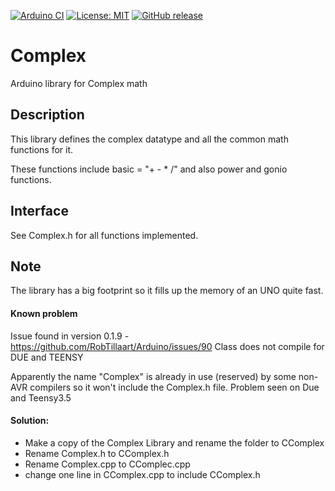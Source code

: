 
[![Arduino CI](https://github.com/RobTillaart/Complex/workflows/Arduino%20CI/badge.svg)](https://github.com/marketplace/actions/arduino_ci)
[![License: MIT](https://img.shields.io/badge/license-MIT-green.svg)](https://github.com/RobTillaart/Complex/blob/master/LICENSE)
[![GitHub release](https://img.shields.io/github/release/RobTillaart/Complex.svg?maxAge=3600)](https://github.com/RobTillaart/Complex/releases)

# Complex

Arduino library for Complex math

## Description

This library defines the complex datatype and all the common math functions for it.

These functions include basic = "+ - \* /" and also power and gonio functions.

## Interface

See Complex.h for all functions implemented.


## Note

The library has a big footprint so it fills up the memory of an UNO quite fast.

#### Known problem

Issue found in version 0.1.9 - https://github.com/RobTillaart/Arduino/issues/90
Class does not compile for DUE and TEENSY

Apparently the name "Complex" is already in use (reserved) by some non-AVR compilers 
so it won't include the Complex.h file. Problem seen on Due and Teensy3.5

#### Solution:
- Make a copy of the Complex Library and rename the folder to CComplex 
- Rename Complex.h to CComplex.h
- Rename Complex.cpp to CComplec.cpp
- change one line in CComplex.cpp to include CComplex.h

